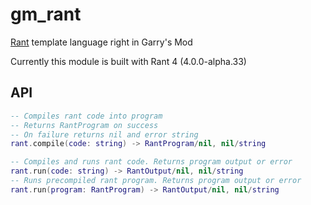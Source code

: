 # gm_rant
[Rant](https://github.com/rant-lang/rant) template language right in Garry's Mod

Currently this module is built with Rant 4 (4.0.0-alpha.33)

## API
```lua
-- Compiles rant code into program
-- Returns RantProgram on success
-- On failure returns nil and error string
rant.compile(code: string) -> RantProgram/nil, nil/string

-- Compiles and runs rant code. Returns program output or error
rant.run(code: string) -> RantOutput/nil, nil/string
-- Runs precompiled rant program. Returns program output or error
rant.run(program: RantProgram) -> RantOutput/nil, nil/string
```
